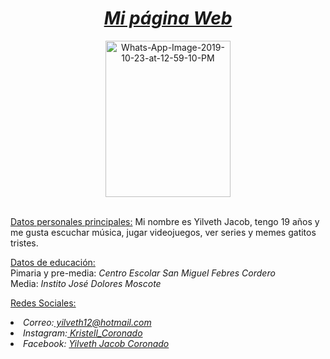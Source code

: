 <!DOCTYPE html>
<html>
<body>
<h1 align="center"><i><u><text>Mi página Web</u></i></h1>
<p align="center"><a href="https://ibb.co/d7xSJPb"><img src="https://i.ibb.co/jHsdZyV/Whats-App-Image-2019-10-23-at-12-59-10-PM.jpg" alt="Whats-App-Image-2019-10-23-at-12-59-10-PM" border="0"width="200" height="250"> </a></p>
<br><u>Datos personales principales:</u>
Mi nombre es Yilveth Jacob, tengo 19 años y me gusta escuchar música, jugar videojuegos, ver series y memes gatitos tristes.
<p><u>Datos de educación:</u>
<br>Pimaria y pre-media: <i>Centro Escolar San Miguel Febres Cordero</i>
<br>Media: <i>Instito José Dolores Moscote</i></p>
<p><u>Redes Sociales:</u>
<address>
<li>Correo:<a href="mailto:yilveth12@hotmail.com"> yilveth12@hotmail.com</a> 
</li>
<li>Instagram:<a href="https://www.instagram.com/kristell_coronado/"> Kristell_Coronado</a></li>
<li>Facebook: <a href="https://www.facebook.com/yilveth.jacobcoronado?ref=bookmarks"> Yilveth Jacob Coronado</a></li></p>

</address>
</body>
</html>
